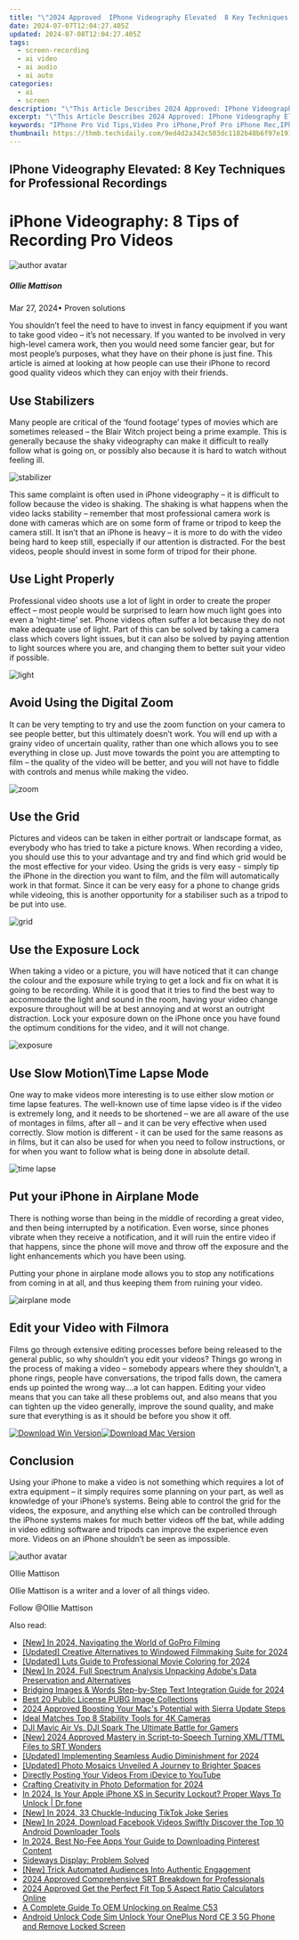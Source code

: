 ```yaml
---
title: "\"2024 Approved  IPhone Videography Elevated  8 Key Techniques for Professional Recordings\""
date: 2024-07-07T12:04:27.405Z
updated: 2024-07-08T12:04:27.405Z
tags: 
  - screen-recording
  - ai video
  - ai audio
  - ai auto
categories: 
  - ai
  - screen
description: "\"This Article Describes 2024 Approved: IPhone Videography Elevated: 8 Key Techniques for Professional Recordings\""
excerpt: "\"This Article Describes 2024 Approved: IPhone Videography Elevated: 8 Key Techniques for Professional Recordings\""
keywords: "IPhone Pro Vid Tips,Video Pro iPhone,Prof Pro iPhone Rec,IPhone Cin Pro Tricks,IPhonesideProVideo,IPhone FilmTechnique,IPhoneVidProfessional"
thumbnail: https://thmb.techidaily.com/9ed4d2a342c503dc1182b48b6f97e1914eb836100fe0df4621fadbbe35959f4b.jpg
---
```


## IPhone Videography Elevated: 8 Key Techniques for Professional Recordings

# iPhone Videography: 8 Tips of Recording Pro Videos

![author avatar](https://images.wondershare.com/filmora/article-images/ollie-mattison.jpg)

##### Ollie Mattison

 Mar 27, 2024• Proven solutions

 You shouldn’t feel the need to have to invest in fancy equipment if you want to take good video – it’s not necessary. If you wanted to be involved in very high-level camera work, then you would need some fancier gear, but for most people’s purposes, what they have on their phone is just fine. This article is aimed at looking at how people can use their iPhone to record good quality videos which they can enjoy with their friends.

## Use Stabilizers

 Many people are critical of the ‘found footage’ types of movies which are sometimes released – the Blair Witch project being a prime example. This is generally because the shaky videography can make it difficult to really follow what is going on, or possibly also because it is hard to watch without feeling ill.

![stabilizer](https://images.wondershare.com/stabilizer.jpg)

 This same complaint is often used in iPhone videography – it is difficult to follow because the video is shaking. The shaking is what happens when the video lacks stability – remember that most professional camera work is done with cameras which are on some form of frame or tripod to keep the camera still. It isn’t that an iPhone is heavy – it is more to do with the video being hard to keep still, especially if our attention is distracted. For the best videos, people should invest in some form of tripod for their phone.

## Use Light Properly

 Professional video shoots use a lot of light in order to create the proper effect – most people would be surprised to learn how much light goes into even a ‘night-time’ set. Phone videos often suffer a lot because they do not make adequate use of light. Part of this can be solved by taking a camera class which covers light issues, but it can also be solved by paying attention to light sources where you are, and changing them to better suit your video if possible.

![light](https://images.wondershare.com/set-light-iphone.jpg)

## Avoid Using the Digital Zoom

 It can be very tempting to try and use the zoom function on your camera to see people better, but this ultimately doesn’t work. You will end up with a grainy video of uncertain quality, rather than one which allows you to see everything in close up. Just move towards the point you are attempting to film – the quality of the video will be better, and you will not have to fiddle with controls and menus while making the video.

![zoom](https://images.wondershare.com/Zoom.jpg)

## Use the Grid

 Pictures and videos can be taken in either portrait or landscape format, as everybody who has tried to take a picture knows. When recording a video, you should use this to your advantage and try and find which grid would be the most effective for your video. Using the grids is very easy - simply tip the iPhone in the direction you want to film, and the film will automatically work in that format. Since it can be very easy for a phone to change grids while videoing, this is another opportunity for a stabiliser such as a tripod to be put into use.

![grid](https://images.wondershare.com/grid-iphone-camera.png)

## Use the Exposure Lock

 When taking a video or a picture, you will have noticed that it can change the colour and the exposure while trying to get a lock and fix on what it is going to be recording. While it is good that it tries to find the best way to accommodate the light and sound in the room, having your video change exposure throughout will be at best annoying and at worst an outright distraction. Lock your exposure down on the iPhone once you have found the optimum conditions for the video, and it will not change.

![exposure](https://images.wondershare.com/lock-exposure.jpg)

## Use Slow Motion\\Time Lapse Mode

 One way to make videos more interesting is to use either slow motion or time lapse features. The well-known use of time lapse video is if the video is extremely long, and it needs to be shortened – we are all aware of the use of montages in films, after all – and it can be very effective when used correctly. Slow motion is different - it can be used for the same reasons as in films, but it can also be used for when you need to follow instructions, or for when you want to follow what is being done in absolute detail.

![time lapse](https://images.wondershare.com/time-lapse-iphone.jpg)

## Put your iPhone in Airplane Mode

 There is nothing worse than being in the middle of recording a great video, and then being interrupted by a notification. Even worse, since phones vibrate when they receive a notification, and it will ruin the entire video if that happens, since the phone will move and throw off the exposure and the light enhancements which you have been using.

 Putting your phone in airplane mode allows you to stop any notifications from coming in at all, and thus keeping them from ruining your video.

![airplane mode](https://images.wondershare.com/airplane-mode.jpg)

## Edit your Video with Filmora

 Films go through extensive editing processes before being released to the general public, so why shouldn’t you edit your videos? Things go wrong in the process of making a video – somebody appears where they shouldn’t, a phone rings, people have conversations, the tripod falls down, the camera ends up pointed the wrong way….a lot can happen. Editing your video means that you can take all these problems out, and also means that you can tighten up the video generally, improve the sound quality, and make sure that everything is as it should be before you show it off.

[![Download Win Version](https://images.wondershare.com/filmora/guide/download-btn-win.jpg)](https://tools.techidaily.com/wondershare/filmora/download/)[![Download Mac Version](https://images.wondershare.com/filmora/guide/download-btn-mac.jpg)](https://tools.techidaily.com/wondershare/filmora/download/)

## Conclusion

 Using your iPhone to make a video is not something which requires a lot of extra equipment – it simply requires some planning on your part, as well as knowledge of your iPhone’s systems. Being able to control the grid for the videos, the exposure, and anything else which can be controlled through the iPhone systems makes for much better videos off the bat, while adding in video editing software and tripods can improve the experience even more. Videos on an iPhone shouldn’t be seen as impossible.

![author avatar](https://images.wondershare.com/filmora/article-images/ollie-mattison.jpg)

Ollie Mattison

Ollie Mattison is a writer and a lover of all things video.

Follow @Ollie Mattison


<ins class="adsbygoogle"
     style="display:block"
     data-ad-format="autorelaxed"
     data-ad-client="ca-pub-7571918770474297"
     data-ad-slot="1223367746"></ins>



<ins class="adsbygoogle"
     style="display:block"
     data-ad-client="ca-pub-7571918770474297"
     data-ad-slot="8358498916"
     data-ad-format="auto"
     data-full-width-responsive="true"></ins>


<span class="atpl-alsoreadstyle">Also read:</span>
<div><ul>
<li><a href="https://fox-hovers.techidaily.com/new-in-2024-navigating-the-world-of-gopro-filming/"><u>[New] In 2024, Navigating the World of GoPro Filming</u></a></li>
<li><a href="https://fox-hovers.techidaily.com/updated-creative-alternatives-to-windowed-filmmaking-suite-for-2024/"><u>[Updated] Creative Alternatives to Windowed Filmmaking Suite for 2024</u></a></li>
<li><a href="https://fox-hovers.techidaily.com/updated-luts-guide-to-professional-movie-coloring-for-2024/"><u>[Updated] Luts Guide to Professional Movie Coloring for 2024</u></a></li>
<li><a href="https://fox-hovers.techidaily.com/new-in-2024-full-spectrum-analysis-unpacking-adobes-data-preservation-and-alternatives/"><u>[New] In 2024, Full Spectrum Analysis  Unpacking Adobe's Data Preservation and Alternatives</u></a></li>
<li><a href="https://fox-hovers.techidaily.com/bridging-images-and-words-step-by-step-text-integration-guide-for-2024/"><u>Bridging Images & Words  Step-by-Step Text Integration Guide for 2024</u></a></li>
<li><a href="https://fox-hovers.techidaily.com/best-20-public-license-pubg-image-collections/"><u>Best 20 Public License PUBG Image Collections</u></a></li>
<li><a href="https://fox-hovers.techidaily.com/2024-approved-boosting-your-macs-potential-with-sierra-update-steps/"><u>2024 Approved  Boosting Your Mac's Potential with Sierra Update Steps</u></a></li>
<li><a href="https://fox-hovers.techidaily.com/ideal-matches-top-8-stability-tools-for-4k-cameras/"><u>Ideal Matches  Top 8 Stability Tools for 4K Cameras</u></a></li>
<li><a href="https://fox-hovers.techidaily.com/dji-mavic-air-vs-dji-spark-the-ultimate-battle-for-gamers/"><u>DJI Mavic Air Vs. DJI Spark  The Ultimate Battle for Gamers</u></a></li>
<li><a href="https://fox-hovers.techidaily.com/new-2024-approved-mastery-in-script-to-speech-turning-xmlttml-files-to-srt-wonders/"><u>[New] 2024 Approved  Mastery in Script-to-Speech  Turning XML/TTML Files to SRT Wonders</u></a></li>
<li><a href="https://fox-hovers.techidaily.com/updated-implementing-seamless-audio-diminishment-for-2024/"><u>[Updated] Implementing Seamless Audio Diminishment for 2024</u></a></li>
<li><a href="https://fox-hovers.techidaily.com/updated-photo-mosaics-unveiled-a-journey-to-brighter-spaces/"><u>[Updated] Photo Mosaics Unveiled  A Journey to Brighter Spaces</u></a></li>
<li><a href="https://youtube-video-recordings.techidaily.com/directly-posting-your-videos-from-idevice-to-youtube/"><u>Directly Posting Your Videos From iDevice to YouTube</u></a></li>
<li><a href="https://extra-information.techidaily.com/crafting-creativity-in-photo-deformation-for-2024/"><u>Crafting Creativity in Photo Deformation for 2024</u></a></li>
<li><a href="https://iphone-unlock.techidaily.com/in-2024-is-your-apple-iphone-xs-in-security-lockout-proper-ways-to-unlock-drfone-by-drfone-ios/"><u>In 2024, Is Your Apple iPhone XS in Security Lockout? Proper Ways To Unlock | Dr.fone</u></a></li>
<li><a href="https://tiktok-videos.techidaily.com/new-in-2024-33-chuckle-inducing-tiktok-joke-series/"><u>[New] In 2024, 33 Chuckle-Inducing TikTok Joke Series</u></a></li>
<li><a href="https://facebook-videos.techidaily.com/new-in-2024-download-facebook-videos-swiftly-discover-the-top-10-android-downloader-tools/"><u>[New] In 2024, Download Facebook Videos Swiftly  Discover the Top 10 Android Downloader Tools</u></a></li>
<li><a href="https://extra-information.techidaily.com/in-2024-best-no-fee-apps-your-guide-to-downloading-pinterest-content/"><u>In 2024, Best No-Fee Apps  Your Guide to Downloading Pinterest Content</u></a></li>
<li><a href="https://network-issues.techidaily.com/sideways-display-problem-solved/"><u>Sideways Display: Problem Solved</u></a></li>
<li><a href="https://facebook-video-footage.techidaily.com/new-trick-automated-audiences-into-authentic-engagement/"><u>[New] Trick Automated Audiences Into Authentic Engagement</u></a></li>
<li><a href="https://extra-hints.techidaily.com/2024-approved-comprehensive-srt-breakdown-for-professionals/"><u>2024 Approved  Comprehensive SRT Breakdown for Professionals</u></a></li>
<li><a href="https://video-ai-editor.techidaily.com/2024-approved-get-the-perfect-fit-top-5-aspect-ratio-calculators-online/"><u>2024 Approved Get the Perfect Fit Top 5 Aspect Ratio Calculators Online</u></a></li>
<li><a href="https://easy-unlock-android.techidaily.com/a-complete-guide-to-oem-unlocking-on-realme-c53-by-drfone-android/"><u>A Complete Guide To OEM Unlocking on Realme C53</u></a></li>
<li><a href="https://sim-unlock.techidaily.com/android-unlock-code-sim-unlock-your-oneplus-nord-ce-3-5g-phone-and-remove-locked-screen-by-drfone-android/"><u>Android Unlock Code Sim Unlock Your OnePlus Nord CE 3 5G Phone and Remove Locked Screen</u></a></li>
</ul></div>
